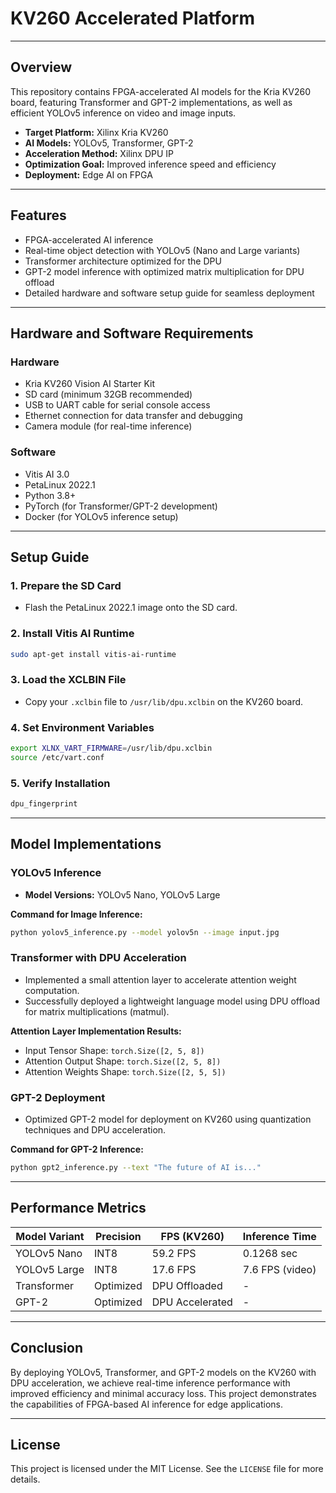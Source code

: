 # KV260 Accelerated Platform

---

## Overview

This repository contains FPGA-accelerated AI models for the Kria KV260 board, featuring Transformer and GPT-2 implementations, as well as efficient YOLOv5 inference on video and image inputs.

- **Target Platform:** Xilinx Kria KV260  
- **AI Models:** YOLOv5, Transformer, GPT-2  
- **Acceleration Method:** Xilinx DPU IP  
- **Optimization Goal:** Improved inference speed and efficiency  
- **Deployment:** Edge AI on FPGA  

---

## Features

- FPGA-accelerated AI inference
- Real-time object detection with YOLOv5 (Nano and Large variants)
- Transformer architecture optimized for the DPU
- GPT-2 model inference with optimized matrix multiplication for DPU offload
- Detailed hardware and software setup guide for seamless deployment

---

## Hardware and Software Requirements

### Hardware
- Kria KV260 Vision AI Starter Kit
- SD card (minimum 32GB recommended)
- USB to UART cable for serial console access
- Ethernet connection for data transfer and debugging
- Camera module (for real-time inference)

### Software
- Vitis AI 3.0
- PetaLinux 2022.1
- Python 3.8+
- PyTorch (for Transformer/GPT-2 development)
- Docker (for YOLOv5 inference setup)

---

## Setup Guide

### 1. Prepare the SD Card
- Flash the PetaLinux 2022.1 image onto the SD card.

### 2. Install Vitis AI Runtime
```bash
sudo apt-get install vitis-ai-runtime
```

### 3. Load the XCLBIN File
- Copy your `.xclbin` file to `/usr/lib/dpu.xclbin` on the KV260 board.

### 4. Set Environment Variables
```bash
export XLNX_VART_FIRMWARE=/usr/lib/dpu.xclbin
source /etc/vart.conf
```

### 5. Verify Installation
```bash
dpu_fingerprint
```

---

## Model Implementations

### YOLOv5 Inference
- **Model Versions:** YOLOv5 Nano, YOLOv5 Large

**Command for Image Inference:**
```bash
python yolov5_inference.py --model yolov5n --image input.jpg
```

### Transformer with DPU Acceleration
- Implemented a small attention layer to accelerate attention weight computation.
- Successfully deployed a lightweight language model using DPU offload for matrix multiplications (matmul).

**Attention Layer Implementation Results:**
- Input Tensor Shape: `torch.Size([2, 5, 8])`
- Attention Output Shape: `torch.Size([2, 5, 8])`
- Attention Weights Shape: `torch.Size([2, 5, 5])`

### GPT-2 Deployment
- Optimized GPT-2 model for deployment on KV260 using quantization techniques and DPU acceleration.

**Command for GPT-2 Inference:**
```bash
python gpt2_inference.py --text "The future of AI is..."
```

---

## Performance Metrics

| Model Variant | Precision | FPS (KV260) | Inference Time |
|----------------|------------|---------------|----------------|
| YOLOv5 Nano      | INT8       | 59.2 FPS          | 0.1268 sec      |
| YOLOv5 Large     | INT8       | 17.6 FPS        | 7.6 FPS (video) |
| Transformer      | Optimized  | DPU Offloaded   | -               |
| GPT-2            | Optimized  | DPU Accelerated  | -               |

---

## Conclusion
By deploying YOLOv5, Transformer, and GPT-2 models on the KV260 with DPU acceleration, we achieve real-time inference performance with improved efficiency and minimal accuracy loss. This project demonstrates the capabilities of FPGA-based AI inference for edge applications.

---

## License
This project is licensed under the MIT License. See the `LICENSE` file for more details.

